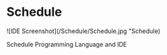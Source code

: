 Schedule
========

![IDE Screenshot](/Schedule/Schedule.jpg "Schedule)

Schedule Programming Language and IDE
